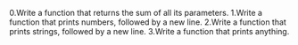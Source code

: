 0.Write a function that returns the sum of all its parameters.
1.Write a function that prints numbers, followed by a new line.
2.Write a function that prints strings, followed by a new line.
3.Write a function that prints anything.
